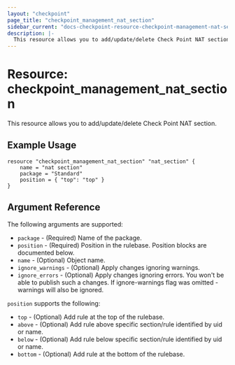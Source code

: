 ```yaml
---
layout: "checkpoint"
page_title: "checkpoint_management_nat_section"
sidebar_current: "docs-checkpoint-resource-checkpoint-management-nat-section"
description: |-
  This resource allows you to add/update/delete Check Point NAT section.
---
```


# Resource: checkpoint_management_nat_section

This resource allows you to add/update/delete Check Point NAT section.

## Example Usage


```hcl
resource "checkpoint_management_nat_section" "nat_section" {
    name = "nat section"
    package = "Standard"
    position = { "top": "top" }
}
```

## Argument Reference

The following arguments are supported:

* `package` - (Required) Name of the package.
* `position` - (Required) Position in the rulebase. Position blocks are documented below.
* `name` - (Optional) Object name.
* `ignore_warnings` - (Optional) Apply changes ignoring warnings.
* `ignore_errors` - (Optional) Apply changes ignoring errors. You won't be able to publish such a changes. If ignore-warnings flag was omitted - warnings will also be ignored.

`position` supports the following:

* `top` - (Optional) Add rule at the top of the rulebase.
* `above` - (Optional) Add rule above specific section/rule identified by uid or name.
* `below` - (Optional) Add rule below specific section/rule identified by uid or name.
* `bottom` - (Optional) Add rule at the bottom of the rulebase.